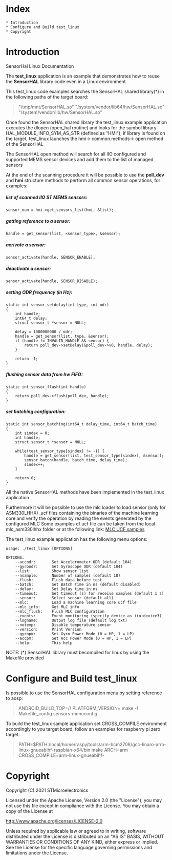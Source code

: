 Index
=====
	* Introduction
	* Configure and Build test_linux
	* Copyright


Introduction
=========

SensorHal Linux Documentation

The **test_linux** application is an example that demonstrates how to reuse the **SensorHAL** library code even in a Linux environment

This test_linux code examples searches the SensorHAL shared library(*) in the following paths of the target board:

>    "/tmp/mnt/SensorHAL.so"
>    "/system/vendor/lib64/hw/SensorHAL.so"
>    "/system/vendor/lib/hw/SensorHAL.so"

Once found the SensorHAL shared library the test_linux example application executes the dlopen (open_hal routine) and looks for the symbol library HAL_MODULE_INFO_SYM_AS_STR (defined as "HMI"); if library is found on the target, test_linux launches the hmi-> common.methods-> open method of the SensorHAL

The SensorHAL open method will search for all IIO configured and supported MEMS sensor devices and add them to the list of managed sensors

At the end of the scanning procedure it will be possible to use the **poll_dev** and **hmi** structure methods to perform all common sensor operations, for examples:

#####  list of scanned IIO ST MEMS sensors:
    sensor_num = hmi->get_sensors_list(hmi, &list);

#####  getting reference to a sensor:
    handle = get_sensor(list, <sensor_type>, &sensor);

#####  acrivate a sensor:
    sensor_activate(handle, SENSOR_ENABLE);

#####  deactivate a sensor:
    sensor_activate(handle, SENSOR_DISABLE);

#####  setting ODR frequency (in Hz):
    static int sensor_setdelay(int type, int odr)
    {
        int handle;
        int64_t delay;
        struct sensor_t *sensor = NULL;

        delay = 1000000000 / odr;
        handle = get_sensor(list, type, &sensor);
        if (handle != INVALID_HANDLE && sensor) {
            return poll_dev->setDelay(&poll_dev->v0, handle, delay);
        }

        return -1;
    }

#####  flushing sensor data from hw FIFO:
    static int sensor_flush(int handle)
    {
        return poll_dev->flush(poll_dev, handle);
    }

#####  set batching configuration:
    static int sensor_batching(int64_t delay_time, int64_t batch_time)
    {
        int sindex = 0;
        int handle;
        struct sensor_t *sensor = NULL;

        while(test_sensor_type[sindex] != -1) {
            handle = get_sensor(list, test_sensor_type[sindex], &sensor);
            sensor_batch(handle, batch_time, delay_time);
            sindex++;
        }

        return 0;
    }

All the native SensorHAL methods have been implemented in the test_linux application

Furthermore it will be possible to use the mlc loader to load sensor (only for ASM330LHHX) .ucf files containing the binaries of the machine learning core and verify the operation by reading the events generated by the configured MLC
Some examples of ucf file can be taken from the local mlc_asm330lhhx folder or at the following link: [MLC UCF samples](https://github.com/STMicroelectronics/STMems_Machine_Learning_Core)

The test_linux example application has the following menu options:

    usage: ./test_linux [OPTIONS]

    OPTIONS:
        --accodr:       Set Accelerometer ODR (default 104)
        --gyroodr:      Set Gyroscope ODR (default 104)
        --list:         Show sensor list
        --nsample:      Number of samples (default 10)
        --flush:        Flush data before test
        --batch:        Set Batch Time in ns (default disabled)
        --delay:        Set Delay time in ns
        --timeout:      Set timeout (s) for receive samples (default 1 s)
        --sensor:       Select sensor (default all)
        --mlc:          Load a machine learning core ucf file
        --mlc_info:     Get MLC info
        --mlc_flush:    Flush MLC configuration
        --events:       Event monitoring (specify device as iio:device3)
        --logname:      Output log file (default log.txt)
        --notemp:       Disable temperature sensor
        --version:      Print Version
        --gyropm:       Set Gyro Power Mode (0 = HP, 1 = LP)
        --accpm:        Set Acc Power Mode (0 = HP, 1 = LP)
        --help:         This help

NOTE: (*) SensorHAL library must becompiled for linux by using the Makefile provided

Configure and Build test_linux
========

Is possible to use the SensorHAL configuration menu by setting reference to aosp:
>	ANDROID_BUILD_TOP=/<aosp path>/ PLATFORM_VERSION=<aosp version> make -f Makefile_config sensors-menuconfig

To build the test_linux sample application set CROSS_COMPILE environment accordingly to you target board, follow an examples for raspberry pi zero target:

>   PATH=$PATH:/local/home/raspy/tools/arm-bcm2708/gcc-linaro-arm-linux-gnueabihf-raspbian-x64/bin
>   make ARCH=arm CROSS_COMPILE=arm-linux-gnueabihf-


Copyright
========

Copyright (C) 2021 STMicroelectronics

Licensed under the Apache License, Version 2.0 (the "License"); you may not use this file except in compliance with the License. You may obtain a copy of the License at

http://www.apache.org/licenses/LICENSE-2.0

Unless required by applicable law or agreed to in writing, software distributed under the License is distributed on an "AS IS" BASIS, WITHOUT WARRANTIES OR CONDITIONS OF ANY KIND, either express or implied. See the License for the specific language governing permissions and limitations under the License.
